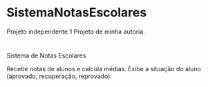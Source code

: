# SistemaNotasEscolares
 Projeto independente 1
 Projeto de minha autoria.
#
#
Sistema de Notas Escolares

Recebe notas de alunos e calcula médias.
Exibe a situação do aluno (aprovado, recuperação, reprovado).
